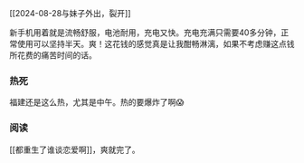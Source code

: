 [[2024-08-28与妹子外出，裂开]]

新手机用着就是流畅舒服，电池耐用，充电又快。充电充满只需要40多分钟，正常使用可以坚持半天。爽！这花钱的感觉真是让我酣畅淋漓，如果不考虑赚这点钱所花费的痛苦时间的话。

### 热死
福建还是这么热，尤其是中午。热的要爆炸了啊😱

### 阅读
[[都重生了谁谈恋爱啊]]，爽就完了。